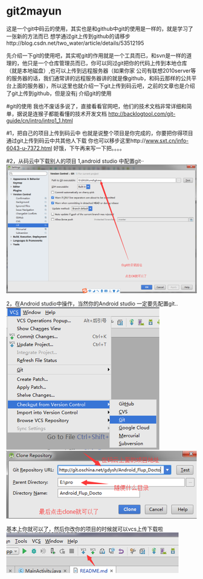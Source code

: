 # git2mayun
这是一个git中码云的使用，其实也是和github中git的使用是一样的，就是学习了一张新的方法而已
想学通过git上传到github的请移步http://blog.csdn.net/two_water/article/details/53512195

先介绍一下git的使用吧，其实呢git的作用就是一个工具而已，和svn是一样的道理的，他只是一个仓库管理员而已，你可以同过git把你的代码上传到本地仓库（就是本地磁盘）,也可以上传到远程服务器（如果你家
公司有联想2010server等的服务器的话，我们通常讲的远程服务器讲的就是像github，和码云那样的公共平台上面的服务器），所以这里也就介绍一下git上传到码云吧，之前的文章也是介绍了git上传到github，但是没有j
介绍git的使用

#git的使用
我也不废话多说了，直接看看官网吧，他们的技术文档非常详细和简单，据说是连猴子都能看懂的技术开发文档
http://backlogtool.com/git-guide/cn/intro/intro1_1.html

#1，把自己的项目上传到码云中
也就是说整个项目是你完成的，你要把你得项目通过git上传到码云中共其他人下载
你也可以移步这里http://www.sxt.cn/info-6043-u-7372.html
好饿，下午再来写一下把。。。。

#2，从码云中下载别人的项目
1,android studio 中配置git··
![image](https://github.com/DavidWeiZhong/git2mayun/blob/master/image/3.png)

2，在Android studio中操作，当然你的Android studio 一定要先配置git..
![image](https://github.com/DavidWeiZhong/git2mayun/blob/master/image/1.png)
![image](https://github.com/DavidWeiZhong/git2mayun/blob/master/image/2.png)


基本上你就可以了，然后你改你的项目的时候就可以vcs上传下载啦
![image](https://github.com/DavidWeiZhong/git2mayun/blob/master/image/4.png)
